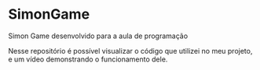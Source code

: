 # SimonGame
Simon Game desenvolvido para a aula de programação

Nesse repositório é possível visualizar o código que utilizei no meu projeto, e um vídeo demonstrando o funcionamento dele.
